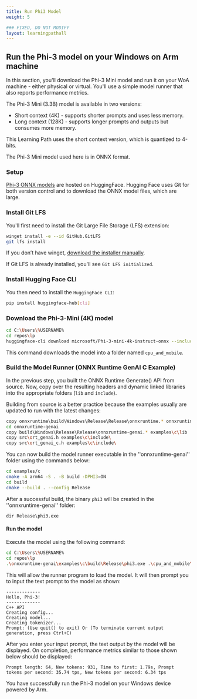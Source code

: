 ```yaml
---
title: Run Phi3 Model
weight: 5

### FIXED, DO NOT MODIFY
layout: learningpathall
---
```


## Run the Phi-3 model on your Windows on Arm machine

In this section, you'll download the Phi-3 Mini model and run it on your WoA machine - either physical or virtual. You'll use a simple model runner that also reports performance metrics.

The Phi-3 Mini (3.3B) model is available in two versions: 

- Short context (4K) - supports shorter prompts and uses less memory.
- Long context (128K) - supports longer prompts and outputs but consumes more memory.

This Learning Path uses the short context version, which is quantized to 4-bits.

The Phi-3 Mini model used here is in ONNX format.

### Setup

[Phi-3 ONNX models](https://huggingface.co/microsoft/Phi-3-mini-4k-instruct-onnx) are hosted on HuggingFace.
Hugging Face uses Git for both version control and to download the ONNX model files, which are large.

### Install Git LFS

You'll first need to install the Git Large File Storage (LFS) extension:

``` bash
winget install -e --id GitHub.GitLFS
git lfs install
```
If you don’t have winget, [download the installer manually](https://docs.github.com/en/repositories/working-with-files/managing-large-files/installing-git-large-file-storage?platform=windows).

If Git LFS is already installed, you'll see ``Git LFS initialized``.

### Install Hugging Face CLI

You then need to install the ``HuggingFace CLI``:
``` bash
pip install huggingface-hub[cli]
```

### Download the Phi-3-Mini (4K) model

``` bash
cd C:\Users\%USERNAME%
cd repos\lp
huggingface-cli download microsoft/Phi-3-mini-4k-instruct-onnx --include cpu_and_mobile/cpu-int4-rtn-block-32-acc-level-4/* --local-dir .
```
This command downloads the model into a folder named `cpu_and_mobile`.

### Build the Model Runner (ONNX Runtime GenAI C Example)

In the previous step, you built the ONNX Runtime Generate() API from source. Now, copy over the resulting headers and dynamic linked libraries into the appropriate folders (``lib`` and ``include``).

Building from source is a better practice because the examples usually are updated to run with the latest changes:

``` bash
copy onnxruntime\build\Windows\Release\Release\onnxruntime.* onnxruntime-genai\examples\c\lib
cd onnxruntime-genai
copy build\Windows\Release\Release\onnxruntime-genai.* examples\c\lib
copy src\ort_genai.h examples\c\include\
copy src\ort_genai_c.h examples\c\include\
```

You can now build the model runner executable in the ''onnxruntime-genai'' folder using the commands below:

``` bash
cd examples/c
cmake -A arm64 -S . -B build -DPHI3=ON
cd build
cmake --build . --config Release
```

After a successful build, the binary `phi3` will be created in the ''onnxruntime-genai'' folder:

```output
dir Release\phi3.exe
```

#### Run the model

Execute the model using the following command:

``` bash
cd C:\Users\%USERNAME%
cd repos\lp
.\onnxruntime-genai\examples\c\build\Release\phi3.exe .\cpu_and_mobile\cpu-int4-rtn-block-32-acc-level-4\ cpu
```

This will allow the runner program to load the model. It will then prompt you to input the text prompt to the model as shown:

```output
-------------
Hello, Phi-3!
-------------
C++ API
Creating config...
Creating model...
Creating tokenizer...
Prompt: (Use quit() to exit) Or (To terminate current output generation, press Ctrl+C)
``` 

After you enter your input prompt, the text output by the model will be displayed. On completion, performance metrics similar to those shown below should be displayed:

```
Prompt length: 64, New tokens: 931, Time to first: 1.79s, Prompt tokens per second: 35.74 tps, New tokens per second: 6.34 tps
```
You have successfully run the Phi-3 model on your Windows device powered by Arm.
